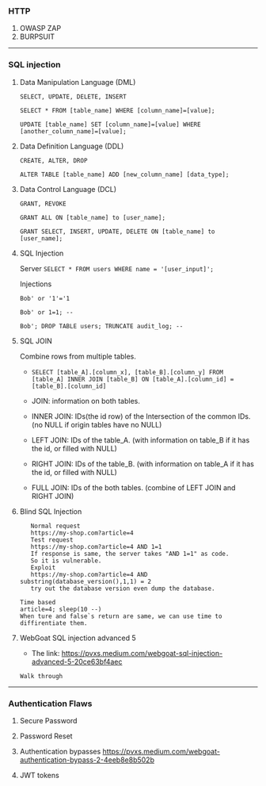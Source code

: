 ### HTTP
1. OWASP ZAP
2. BURPSUIT

---

### SQL injection 
1. Data Manipulation Language (DML)

    `SELECT, UPDATE, DELETE, INSERT`
    
    `SELECT * FROM [table_name] WHERE [column_name]=[value];`
    
    `UPDATE [table_name] SET [column_name]=[value] WHERE [another_column_name]=[value];`

2. Data Definition Language (DDL)

    `CREATE, ALTER, DROP`
    
    `ALTER TABLE [table_name] ADD [new_column_name] [data_type];`

3. Data Control Language (DCL)
    
    `GRANT, REVOKE`
    
    `GRANT ALL ON [table_name] to [user_name];`
    
    `GRANT SELECT, INSERT, UPDATE, DELETE ON [table_name] to [user_name];`

4. SQL Injection
    
    Server
    `SELECT * FROM users WHERE name = '[user_input]';`
    
    Injections
    
    `Bob' or '1'='1`
    
    `Bob' or 1=1; --`   
    
    `Bob'; DROP TABLE users; TRUNCATE audit_log; --`

5. SQL JOIN

    Combine rows from multiple tables.
    - `SELECT [table_A].[column_x], [table_B].[column_y] FROM [table_A] INNER JOIN [table_B] ON [table_A].[column_id] = [table_B].[column_id]`
    
    - JOIN: information on both tables.
    - INNER JOIN: IDs(the id row) of the Intersection of the common IDs. (no NULL if origin tables have no NULL)
    - LEFT JOIN: IDs of the table_A. (with information on table_B if it has the id, or filled with NULL)
    - RIGHT JOIN: IDs of the table_B. (with information on table_A if it has the id, or filled with NULL)
    - FULL JOIN: IDs of the both tables. (combine of LEFT JOIN and RIGHT JOIN)

6. Blind SQL Injection

    ```
       Normal request
       https://my-shop.com?article=4
       Test request
       https://my-shop.com?article=4 AND 1=1
       If response is same, the server takes "AND 1=1" as code.
       So it is vulnerable.
       Exploit
       https://my-shop.com?article=4 AND substring(database_version(),1,1) = 2
       try out the database version even dump the database.
    ```
    
    ```
    Time based
    article=4; sleep(10 --)
    When ture and false`s return are same, we can use time to diffirentiate them.
    ```

7. WebGoat SQL injection advanced 5
    - The link: https://pvxs.medium.com/webgoat-sql-injection-advanced-5-20ce63bf4aec
    ```
    Walk through
    ```

---


### Authentication Flaws 
1. Secure Password

2. Password Reset

3. Authentication bypasses
    https://pvxs.medium.com/webgoat-authentication-bypass-2-4eeb8e8b502b
    
4. JWT tokens

